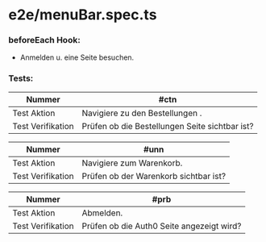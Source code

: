 # e2e/menuBar.spec.ts

### beforeEach Hook:
- Anmelden u. eine Seite besuchen.

### Tests:

| Nummer            | #ctn                                           |
|-------------------|------------------------------------------------|
| Test Aktion       | Navigiere zu den Bestellungen .                |
| Test Verifikation | Prüfen ob die Bestellungen Seite sichtbar ist? |

| Nummer            | #unn                                  |
|-------------------|---------------------------------------|
| Test Aktion       | Navigiere zum Warenkorb.              |
| Test Verifikation | Prüfen ob der Warenkorb sichtbar ist? |

| Nummer            | #prb                                       |
|-------------------|--------------------------------------------|
| Test Aktion       | Abmelden.                                  |
| Test Verifikation | Prüfen ob die Auth0 Seite angezeigt wird?  |